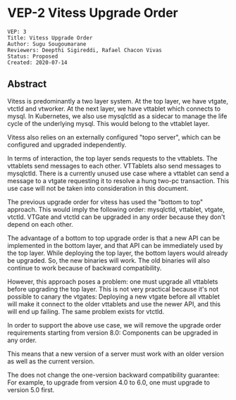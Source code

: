 # VEP-2 Vitess Upgrade Order

```
VEP: 3
Title: Vitess Upgrade Order
Author: Sugu Sougoumarane
Reviewers: Deepthi Sigireddi, Rafael Chacon Vivas
Status: Proposed
Created: 2020-07-14
```

## Abstract

Vitess is predominantly a two layer system. At the top layer, we have vtgate, vtctld and vtworker. At the next layer, we have vttablet which connects to mysql.
In Kubernetes, we also use mysqlctld as a sidecar to manage the life cycle of the underlying mysql. This would belong to the vttablet layer.

Vitess also relies on an externally configured "topo server", which can be configured and upgraded independently.

In terms of interaction, the top layer sends requests to the vttablets. The vttablets send messages to each other. VTTablets also send messages to mysqlctld.
There is a currently unused use case where a vttablet can send a message to a vtgate requesting it to resolve a hung two-pc transaction. This use case will
not be taken into consideration in this document.

The previous upgrade order for vitess has used the "bottom to top" approach. This would imply the following order: mysqlctld, vttablet, vtgate, vtctld.
VTGate and vtctld can be upgraded in any order because they don't depend on each other.

The advantage of a bottom to top upgrade order is that a new API can be implemented in the bottom layer, and that API can be immediately used by the top layer.
While deploying the top layer, the bottom layers would already be upgraded. So, the new binaries will work. The old binaries will also continue to work because
of backward compatibility.

However, this approach poses a problem: one must upgrade all vttablets before upgrading the top layer. This is not very practical because it's not possible
to canary the vtgates: Deploying a new vtgate before all vttablet will make it connect to the older vttablets and use the newer API, and this will end up
failing. The same problem exists for vtctld.

In order to support the above use case, we will remove the upgrade order requirements starting from version 8.0: Components can be upgraded in any order.

This means that a new version of a server must work with an older version as well as the current version.

The does not change the one-version backward compatibility guarantee: For example, to upgrade from version 4.0 to 6.0, one must upgrade to version 5.0 first.
